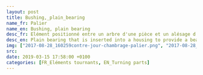 ```yaml
---
layout: post
title: Bushing,_plain_bearing
name_fr: Palier
name_en: Bushing, plain bearing
desc_fr: Elément positionné entre un arbre d'une pièce et un alésage d'une autre pièce pour garantir une rotation entre les deux en réduisant les frottements.
desc_en: Plain bearing that is inserted into a housing to provide a bearing surface for rotary applications.
img: ["2017-08-28_160259contre-jour-chambrage-palier.png", "2017-08-28_173743palierlisse.png"]
src: 
date: 2019-03-15 17:58:00 +0100
categories: [FR_Eléments tournants, EN_Turning parts]
---
```

